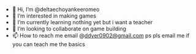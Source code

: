 - 👋 Hi, I’m @deltaechoyankeeromeo
- 👀 I’m interested in making games
- 🌱 I’m currently learning nothing yet but i want a teacher
- 💞️ I’m looking to collaborate on game building
- 📫 How to reach me email @ddyer0902@gmail.com
ps pls email me if you can teach me the basics
<!---
deltaechoyankeeromeo/deltaechoyankeeromeo is a ✨ special ✨ repository because its `README.md` (this file) appears on your GitHub profile.
You can click the Preview link to take a look at your changes.making 
--->
